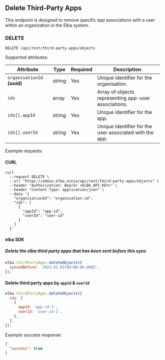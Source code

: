 ## Delete Third-Party Apps

This endpoint is designed to remove specific app associations with a user within an organization in the Elba system.

### DELETE

```text
DELETE /api/rest/third-party-apps/objects
```

Supported attributes:

| Attribute                   | Type   | Required | Description                                             |
| --------------------------- | ------ | -------- | ------------------------------------------------------- |
| `organisationId` **(uuid)** | string | Yes      | Unique identifier for the organisation.                 |
| `ids`                       | array  | Yes      | Array of objects representing app-user associations.    |
| `ids[].appId`               | string | Yes      | Unique identifier for the app.                          |
| `ids[].userId`              | string | Yes      | Unique identifier for the user associated with the app. |

Example requests:

#### CURL

```shell
curl
  --request DELETE \
  --url "https://admin.elba.ninja/api/rest/third-party-apps/objects" \
  --header "Authorization: Bearer <ELBA_API_KEY>" \
  --header "Content-Type: application/json" \
  --data '{
    "organisationId": "organisation-id",
    "ids": [
      {
        "appId": "app-id",
        "userId": "user-id"
      }
    ]
  }'
```

#### elba SDK

##### Delete the elba third party apps that has been sent before this sync

```javascript
elba.thirdPartyApps.deleteObjects({
  syncedBefore: '2023-01-01T00:00:00.000Z',
});
```

#### Delete third party apps by `appId` & `userId`

```javascript
elba.thirdPartyApps.deleteObjects({
  ids: [
    {
      appId: 'app-id-1',
      userId: 'user-id-1',
    },
  ],
});
```

Example success response:

```json
{
  "success": true
}
```
